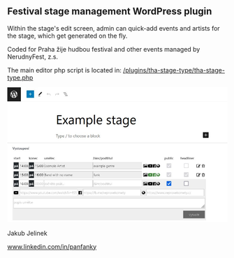 Festival stage management WordPress plugin
-
Within the stage's edit screen, admin can quick-add events and artists for the stage, which get generated on the fly.


Coded for Praha žije hudbou festival and other events managed by NerudnyFest, z.s.


The main editor php script is located in:
[/plugins/tha-stage-type/tha-stage-type.php](https://github.com/panfanky/stagemanager/blob/master/wp-content/plugins/tha-stage-type/tha-stage-type.php)


![screenshot](screenshot.jpg)


Jakub Jelinek

www.linkedin.com/in/panfanky
